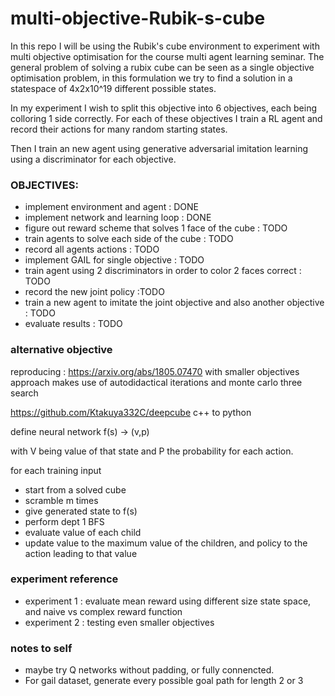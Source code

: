 # multi-objective-Rubik-s-cube
In this repo I will be using the Rubik's cube environment to experiment with multi objective optimisation for the course multi agent learning seminar.
The general problem of solving a rubix cube can be seen as a single objective optimisation problem, in this formulation we try to find a solution in a statespace of 4x2x10^19 different possible states.

In my experiment I wish to split this objective into 6 objectives, each being colloring 1 side correctly.
For each of these objectives I train a RL agent and record their actions for many random starting states.

Then I train an new agent using generative adversarial imitation learning using a discriminator for each objective.

### OBJECTIVES:
   - implement environment and agent : DONE
   - implement network and learning loop : DONE
   - figure out reward scheme that solves 1 face of the cube : TODO
   - train agents to solve each side of the cube : TODO
   - record all agents actions : TODO
   - implement GAIL for single objective : TODO
   - train agent using 2 discriminators in order to color 2 faces correct : TODO
   - record the new joint policy :TODO
   - train a new agent to imitate the joint objective and also another objective : TODO
   - evaluate results : TODO


### alternative objective
reproducing : https://arxiv.org/abs/1805.07470 with smaller objectives
approach makes use of autodidactical iterations and monte carlo three search

https://github.com/Ktakuya332C/deepcube c++ to python

define neural network f(s) -> (v,p)

with V being value of that state and P the probability for each action.

for each training input
   - start from a solved cube
   - scramble m times
   - give generated state to f(s)
   - perform dept 1 BFS
   - evaluate value of each child
   - update value to the maximum value of the children, and policy to the action leading to that value

   

### experiment reference
   - experiment 1 : evaluate mean reward using different size state space, and naive vs complex reward function
   - experiment 2 : testing even smaller objectives



### notes to self
- maybe try Q networks without padding, or fully connencted.
- For gail dataset, generate every possible goal path for length 2 or 3
